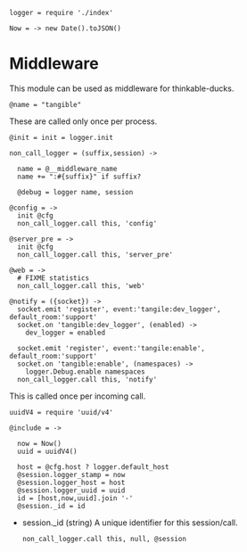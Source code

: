     logger = require './index'

    Now = -> new Date().toJSON()

Middleware
==========

This module can be used as middleware for thinkable-ducks.

    @name = "tangible"

These are called only once per process.

    @init = init = logger.init

    non_call_logger = (suffix,session) ->

      name = @__middleware_name
      name += ":#{suffix}" if suffix?

      @debug = logger name, session

    @config = ->
      init @cfg
      non_call_logger.call this, 'config'

    @server_pre = ->
      init @cfg
      non_call_logger.call this, 'server_pre'

    @web = ->
      # FIXME statistics
      non_call_logger.call this, 'web'

    @notify = ({socket}) ->
      socket.emit 'register', event:'tangile:dev_logger', default_room:'support'
      socket.on 'tangible:dev_logger', (enabled) ->
        dev_logger = enabled

      socket.emit 'register', event:'tangile:enable', default_room:'support'
      socket.on 'tangible:enable', (namespaces) ->
        logger.Debug.enable namespaces
      non_call_logger.call this, 'notify'

This is called once per incoming call.

    uuidV4 = require 'uuid/v4'

    @include = ->

      now = Now()
      uuid = uuidV4()

      host = @cfg.host ? logger.default_host
      @session.logger_stamp = now
      @session.logger_host = host
      @session.logger_uuid = uuid
      id = [host,now,uuid].join '-'
      @session._id = id

* session._id (string) A unique identifier for this session/call.

      non_call_logger.call this, null, @session
